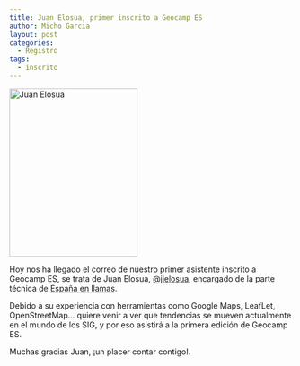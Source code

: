 ```yaml
---
title: Juan Elosua, primer inscrito a Geocamp ES
author: Micho Garcia
layout: post
categories:
  - Registro
tags:
  - inscrito
---
```

<p style="text-align: left;">
  <a href="{{ root_url }}/images/2013/04/juan2.jpg"><img class="size-medium wp-image-192 aligncenter" alt="Juan Elosua" src="{{ root_url }}/images/2013/04/juan2-228x300.jpg" width="228" height="300" /></a>
</p>

<p style="text-align: left;">
  Hoy nos ha llegado el correo de nuestro primer asistente inscrito a Geocamp ES, se trata de Juan Elosua, <a href="http://twitter.com/jjelosua">@jjelosua</a>, encargado de la parte técnica de <a href="http://www.espanaenllamas.es/">España en llamas</a>.
</p>

<p style="text-align: left;">
  Debido a su experiencia con herramientas como Google Maps, LeafLet, OpenStreetMap&#8230; quiere venir a ver que tendencias se mueven actualmente en el mundo de los SIG, y por eso asistirá a la primera edición de Geocamp ES.
</p>

<p style="text-align: left;">
  Muchas gracias Juan, ¡un placer contar contigo!.
</p>

&nbsp;
